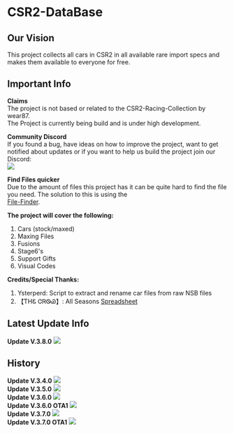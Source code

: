 # CSR2-DataBase
## Our Vision<br>
This project collects all cars in CSR2 in all available rare import specs and makes them available to everyone for free.<br>

## Important Info
**Claims**<br>
The project is not based or related to the CSR2-Racing-Collection by wear87.<br>
The Project is currently being build and is under high development.<br>

**Community Discord**<br>
If you found a bug, have ideas on how to improve the project, want to get notified about updates or if you want to help us build the project join our Discord:<br>
[![](https://cdn.discordapp.com/attachments/904024380370223114/904025176671420466/dc_logo_256x.png)](https://discord.gg/GRepTF4Jv5)<br>

**Find Files quicker**<br>
Due to the amount of files this project has it can be quite hard to find the file you need. The solution to this is using the<br> [File-Finder](https://github.com/Nitro4CSR/CSR2-DataBase/find/main).<br>
 
**The project will cover the following:**<br>
1. Cars (stock/maxed)<br>
2. Maxing Files<br>
3. Fusions<br>
4. Stage6's<br>
5. Support Gifts<br>
6. Visual Codes<br>

**Credits/Special Thanks:**<br>
1. Ysterperd: Script to extract and rename car files from raw NSB files
2. 【ƬHᏋ ᏣᏒᏫᏊ】: All Seasons [Spreadsheet](https://docs.google.com/spreadsheets/d/1_QvcjyGz9PW48iybbU2AxWcoW6VHJMIj9vohwlYQKBg)<br>

## Latest Update Info
**Update V.3.8.0**
![](https://cdn.discordapp.com/attachments/904024380370223114/957033538111291413/unknown.png)
<br>
## History
**Update V.3.4.0**
![](https://cdn.discordapp.com/attachments/904024380370223114/954401647503745044/3.4.0.png)
 <br>
**Update V.3.5.0**
![](https://cdn.discordapp.com/attachments/904024380370223114/954401647767990303/3.5.0.png)
<br>
**Update V.3.6.0**
![](https://cdn.discordapp.com/attachments/904024380370223114/954401647503745044/3.4.0.png)
<br>
**Update V.3.6.0 OTA1**
![](https://cdn.discordapp.com/attachments/904024380370223114/954402260702597140/3.6.0_OTA1.png)
<br>
**Update V.3.7.0**
![](https://cdn.discordapp.com/attachments/904024380370223114/954401648745283614/3.7.0.png)
<br>
**Update V.3.7.0 OTA1**
![](https://cdn.discordapp.com/attachments/904024380370223114/954401649147924531/3.7.0_OTA1.png)
<br>